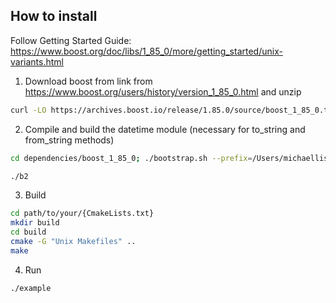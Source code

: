 ## How to install

Follow Getting Started Guide: https://www.boost.org/doc/libs/1_85_0/more/getting_started/unix-variants.html

1. Download boost from link from https://www.boost.org/users/history/version_1_85_0.html and unzip

```bash
curl -LO https://archives.boost.io/release/1.85.0/source/boost_1_85_0.tar.bz2 && tar --bzip2 -xf boost_1_85_0.tar.bz2
```

2. Compile and build the datetime module (necessary for to_string and from_string methods)

```bash
cd dependencies/boost_1_85_0; ./bootstrap.sh --prefix=/Users/michaellisitsa/Documents/lear/cpp/boost/dependencies/boost_1_85_0 --with-libraries=date_time

./b2
```

3. Build

```bash
cd path/to/your/{CmakeLists.txt}
mkdir build
cd build
cmake -G "Unix Makefiles" ..
make
```

4. Run

```bash
./example
```
